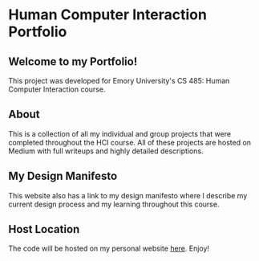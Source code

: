 # Human Computer Interaction Portfolio

## Welcome to my Portfolio!
This project was developed for Emory University's CS 485: Human Computer Interaction course.

## About
This is a collection of all my individual and group projects that were completed throughout the HCI course. All of these projects are hosted on Medium with full writeups and highly detailed descriptions.

## My Design Manifesto
This website also has a link to my design manifesto where I describe my current design process and my learning throughout this course.

## Host Location
The code will be hosted on my personal website [here](https://jackanstey.com/portfolio.html). Enjoy!
